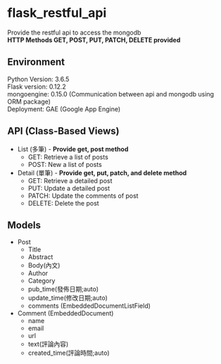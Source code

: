 # flask_restful_api
Provide the restful api to access the mongodb  
**HTTP Methods GET, POST, PUT, PATCH, DELETE provided**

## Environment
Python Version: 3.6.5  
Flask version: 0.12.2  
mongoengine: 0.15.0 (Communication between api and mongodb using ORM package)  
Deployment: GAE (Google App Engine)

## API (Class-Based Views)
* List (多筆) - **Provide get, post method**
  * GET: Retrieve a list of posts
  * POST: New a list of posts
* Detail (單筆) - **Provide get, put, patch, and delete method**
  * GET: Retrieve a detailed post
  * PUT: Update a detailed post
  * PATCH: Update the comments of post
  * DELETE: Delete the post

## Models
* Post
  * Title
  * Abstract
  * Body(內文)
  * Author
  * Category
  * pub_time(發佈日期;auto)
  * update_time(修改日期;auto)
  * comments (EmbeddedDocumentListField)
* Comment (EmbeddedDocument)
  * name
  * email
  * url
  * text(評論內容)
  * created_time(評論時間;auto)
